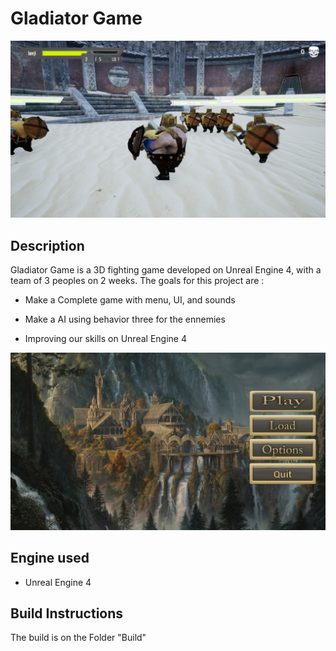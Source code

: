 # Gladiator Game

![alt text](https://github.com/BenjaminViranin/Gladiator-Game/blob/master/Screenshots/Arena.png)

## Description

Gladiator Game is a 3D fighting game developed on Unreal Engine 4, with a team of 3 peoples on 2 weeks. The goals for this project are :

- Make a Complete game with menu, UI, and sounds

- Make a AI using behavior three for the ennemies

- Improving our skills on Unreal Engine 4

![alt text](https://github.com/BenjaminViranin/Gladiator-Game/blob/master/Screenshots/Menu.png)

## Engine used

- Unreal Engine 4

## Build Instructions

The build is on the Folder "Build"
